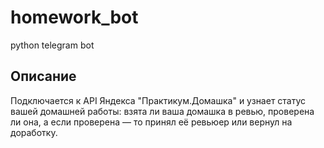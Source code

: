 # homework_bot
python telegram bot
## Описание
Подключается к API Яндекса "Практикум.Домашка" и узнает статус вашей домашней работы: взята ли ваша домашка в ревью, проверена ли она, а если проверена — то принял её ревьюер или вернул на доработку.
